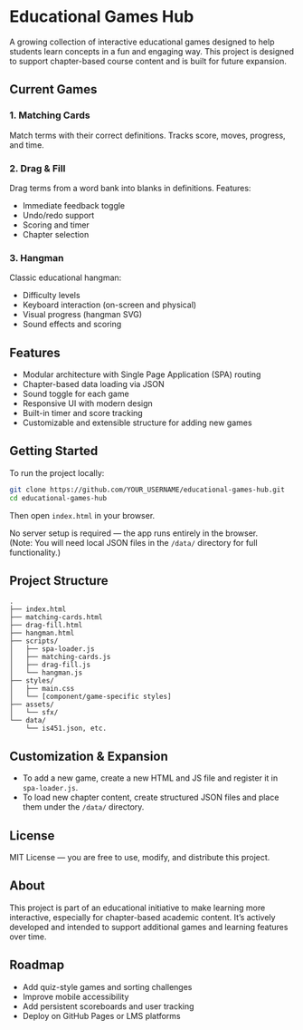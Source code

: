 # Educational Games Hub

A growing collection of interactive educational games designed to help students learn concepts in a fun and engaging way. This project is designed to support chapter-based course content and is built for future expansion.

## Current Games

### 1. Matching Cards
Match terms with their correct definitions. Tracks score, moves, progress, and time.

### 2. Drag & Fill
Drag terms from a word bank into blanks in definitions. Features:
- Immediate feedback toggle
- Undo/redo support
- Scoring and timer
- Chapter selection

### 3. Hangman
Classic educational hangman:
- Difficulty levels
- Keyboard interaction (on-screen and physical)
- Visual progress (hangman SVG)
- Sound effects and scoring

## Features

- Modular architecture with Single Page Application (SPA) routing
- Chapter-based data loading via JSON
- Sound toggle for each game
- Responsive UI with modern design
- Built-in timer and score tracking
- Customizable and extensible structure for adding new games

## Getting Started

To run the project locally:

```bash
git clone https://github.com/YOUR_USERNAME/educational-games-hub.git
cd educational-games-hub
```

Then open `index.html` in your browser.

No server setup is required — the app runs entirely in the browser.  
(Note: You will need local JSON files in the `/data/` directory for full functionality.)

## Project Structure

```
.
├── index.html
├── matching-cards.html
├── drag-fill.html
├── hangman.html
├── scripts/
│   ├── spa-loader.js
│   ├── matching-cards.js
│   ├── drag-fill.js
│   └── hangman.js
├── styles/
│   ├── main.css
│   └── [component/game-specific styles]
├── assets/
│   └── sfx/
└── data/
    └── is451.json, etc.
```
## Customization & Expansion

- To add a new game, create a new HTML and JS file and register it in `spa-loader.js`.
- To load new chapter content, create structured JSON files and place them under the `/data/` directory.

## License

MIT License — you are free to use, modify, and distribute this project.

## About

This project is part of an educational initiative to make learning more interactive, especially for chapter-based academic content. It’s actively developed and intended to support additional games and learning features over time.

## Roadmap

- Add quiz-style games and sorting challenges
- Improve mobile accessibility
- Add persistent scoreboards and user tracking
- Deploy on GitHub Pages or LMS platforms
